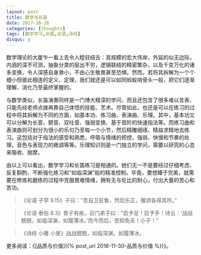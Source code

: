 ```yaml
---
layout: post
title: 数学与长笛
date: 2017-10-26
categories: [thoughts]
tags: [数学学习,长笛,论语,诗经]
disqus: y
---
```


数学理论的大厦乍一看上去令人瞠目结舌：其规模的宏大伟岸，外延的似无边际，内涵的深不可测，抽象分类的层出不穷，逻辑联结的精密繁杂，以及千变万化的诸多变换，令人深感自身渺小，不由心生敬畏甚至恐惧。然而，若将其拆解为一个个细小但彼此相连的定义、定理，我们就还是可以如同蚂蚁啃骨头一般，把它们逐渐理解、消化乃至最终掌握的。

与数学类似，长笛演奏同样是一门博大精深的学问，而且还包含了很多难以言表、只能先经老师点拨再靠自己体悟的技能、艺术。尽管如此，也还是可以在练习的过程中将其拆解为不同的方面，如基本功、练习曲、表演曲、乐理。其中，基本功又可以分解为长音、颤音、双吐音、强弱变换、基于音阶的快速指法等。而练习曲和表演曲则可划分为很小的乐句乃至每一个小节，然后精雕细琢、精益求精地去练习。这包括对于指法的感受和熟悉，呼吸与情绪的把控，强弱、快慢和节奏的处理，音色与表现力的微调等等。乐理知识则是一门独立的学问，需要以研究的心态来吸收、揣摩。

由以上可以看出，数学学习和长笛练习是相通的。她们无一不是要经过仔细考虑、反复斟酌、不断强化练习和“如临深渊”般的精准控制。毕竟，要想臻于完美，就需要在修炼和磨练的过程中克服畏难情绪，拥有无与伦比的耐心，付出大量的苦心和苦功。

> 《论语 子罕 9.15》子曰：“吾自卫反鲁，然后乐正，雅颂各得其所。”

> 《论语 泰伯 8.3》曾子有疾，召门弟子曰：“启予足！启予手！诗云：‘战战兢兢，如临深渊，如履薄冰。’而今而后，吾知免夫！小子！”

> 《诗经 小雅 小旻》战战兢兢，如临深渊，如履薄冰。

更多阅读：《[品质与价值]({% post_url 2016-11-30-品质与价值 %})》。
